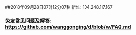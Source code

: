##2018年09月28日07时12分07秒 新址: 104.248.117.167
### 兔友常见问题及解答: https://github.com/wanggonging/d/blob/w/FAQ.md

